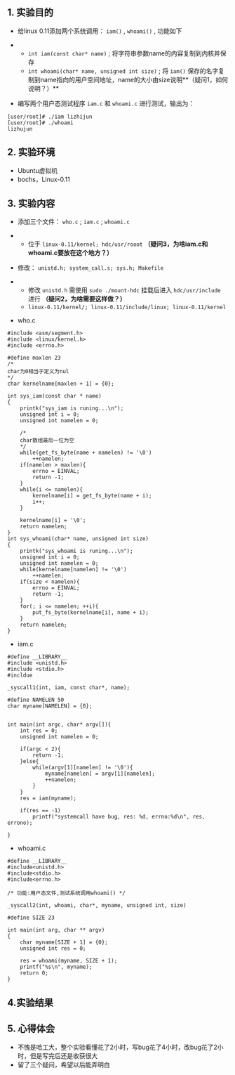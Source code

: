 ## 1. 实验目的

- 给linux 0.11添加两个系统调用： `iam()` , `whoami()` , 功能如下

- - `int iam(const char* name)` ; 将字符串参数name的内容复制到内核并保存
  - `int whoami(char* name, unsigned int size)` ; 将 `iam()` 保存的名字复制到name指向的用户空间地址，name的大小由size说明**（疑问1，如何说明？）**

- 编写两个用户态测试程序 `iam.c` 和 `whoami.c` 进行测试，输出为：

```
[user/root]# ./iam lizhijun
[user/root]# ./whoami
lizhujun
```

##  

## 2. 实验环境

- Ubuntu虚拟机
- bochs，Linux-0.11

##  

## 3. 实验内容

- 添加三个文件： `who.c` ; `iam.c` ; `whoami.c` 

- - 位于 `linux-0.11/kernel; hdc/usr/rooot` **（疑问3，为啥iam.c和whoami.c要放在这个地方？）** 

- 修改： `unistd.h; system_call.s; sys.h; Makefile` 

- - 修改 `unistd.h` 需使用 `sudo ./mount-hdc` 挂载后进入 `hdc/usr/include` 进行 **（疑问2，为啥需要这样做？）** 
  - `linux-0.11/kernel/; linux-0.11/include/linux; linux-0.11/kernel` 



- who.c 

```
#include <asm/segment.h>
#include <linux/kernel.h>
#include <errno.h>

#define maxlen 23
/*
char为0相当于定义为nul
*/
char kernelname[maxlen + 1] = {0}; 

int sys_iam(const char * name)
{
    printk("sys_iam is runing...\n");
    unsigned int i = 0;
    unsigned int namelen = 0;

    /*
    char数组最后一位为空
    */
    while(get_fs_byte(name + namelen) != '\0')
        ++namelen;
    if(namelen > maxlen){
        errno = EINVAL;
        return -1;
    }
    while(i <= namelen){
        kernelname[i] = get_fs_byte(name + i);
        i++;
    }

    kernelname[i] = '\0';
    return namelen;
}
int sys_whoami(char* name, unsigned int size)
{
    printk("sys_whoami is runing...\n");
    unsigned int i = 0;
    unsigned int namelen = 0;
    while(kernelname[namelen] != '\0')
        ++namelen;
    if(size < namelen){
        errno = EINVAL;
        return -1;
    }
    for(; i <= namelen; ++i){
        put_fs_byte(kernelname[i], name + i);
    }
    return namelen;
}
```

- iam.c 

```
#define __LIBRARY__
#include <unistd.h>
#include <stdio.h>
#incldue 

_syscall1(int, iam, const char*, name);

#define NAMELEN 50
char myname[NAMELEN] = {0};


int main(int argc, char* argv[]){
    int res = 0;
    unsigned int namelen = 0;

    if(argc < 2){
        return -1;
    }else{
        while(argv[1][namelen] != '\0'){
            myname[namelen] = argv[1][namelen];
            ++namelen;
        }
    }
    res = iam(myname);

    if(res == -1)
        printf("systemcall have bug, res: %d, errno:%d\n", res, errono);
    
}
```

- whoami.c

```
#define __LIBRARY__
#include<unistd.h>
#include<stdio.h>
#include<errno.h>

/* 功能:用户态文件,测试系统调用whoami() */

_syscall2(int, whoami, char*, myname, unsigned int, size)

#define SIZE 23

int main(int arg, char ** argv)
{
    char myname[SIZE + 1] = {0};
    unsigned int res = 0;

    res = whoami(myname, SIZE + 1);
    printf("%s\n", myname);
    return 0;
}
```



## 4.实验结果





## 5. 心得体会

- 不愧是哈工大，整个实验看懂花了2小时，写bug花了4小时，改bug花了2小时，但是写完后还是收获很大
- 留了三个疑问，希望以后能弄明白